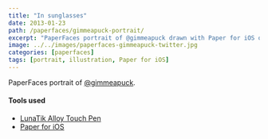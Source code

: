 ```yaml
---
title: "In sunglasses"
date: 2013-01-23
path: /paperfaces/gimmeapuck-portrait/
excerpt: "PaperFaces portrait of @gimmeapuck drawn with Paper for iOS on an iPad."
image: ../../images/paperfaces-gimmeapuck-twitter.jpg
categories: [paperfaces]
tags: [portrait, illustration, Paper for iOS]
---
```


PaperFaces portrait of [@gimmeapuck](https://twitter.com/gimmeapuck).

#### Tools used

- [LunaTik Alloy Touch Pen](https://www.amazon.com/gp/product/B00821TR7G/ref=as_li_ss_tl?ie=UTF8&tag=mademist-20&linkCode=as2&camp=1789&creative=390957&creativeASIN=B00821TR7G)
- [Paper for iOS](https://paper.bywetransfer.com/)
